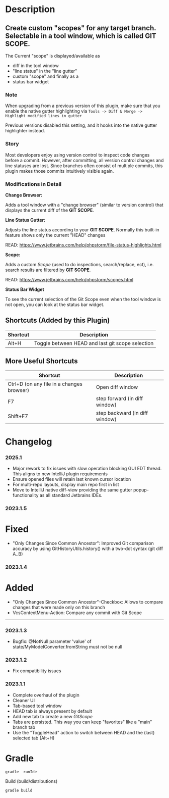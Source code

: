 # Description

<!-- Plugin description -->

## Create custom "scopes" for any target branch. Selectable in a tool window, which is called **GIT SCOPE**.

The Current "scope" is displayed/available as

- diff in the tool window
- "line status" in the "line gutter"
- custom "scope" and finally as a
- status bar widget

### Note

When upgrading from a previous version of this plugin, make sure that you enable the native gutter highlighting via
`Tools -> Diff & Merge -> Highlight modified lines in gutter`

Previous versions disabled this setting, and it hooks into the native gutter highlighter instead.

### Story

Most developers enjoy using version control to inspect code changes before a commit. However, after committing, all
version control changes and line statuses are lost. Since branches often consist of multiple commits, this plugin makes
those commits intuitively visible again.

### Modifications in Detail

**Change Browser:**

Adds a tool window with a "change browser" (similar to version control) that displays the current diff of the **GIT
SCOPE**.

**Line Status Gutter:**

Adjusts the line status according to your **GIT SCOPE**. Normally this built-in feature shows only the current "HEAD"
changes

READ: https://www.jetbrains.com/help/phpstorm/file-status-highlights.html

**Scope:**

Adds a custom *Scope* (used to do inspections, search/replace, ect), i.e. search results are filtered by **GIT SCOPE**.

READ: https://www.jetbrains.com/help/phpstorm/scopes.html

**Status Bar Widget**

To see the current selection of the Git Scope even when the tool window is not open, you can look at the status bar
widget.

## Shortcuts (Added by this Plugin)

| Shortcut | Description                                      |
|----------|--------------------------------------------------|
| Alt+H    | Toggle between HEAD and last git scope selection |

## More Useful Shortcuts

| Shortcut                                  | Description                    |
|-------------------------------------------|--------------------------------|
| Ctrl+D (on any file in a changes browser) | Open diff window               |
| F7                                        | step forward (in diff window)  |
| Shift+F7                                  | step backward (in diff window) |

<!-- Plugin description end -->

# Changelog

<!-- Plugin changelog -->

### 2025.1

- Major rework to fix issues with slow operation blocking GUI EDT thread. This aligns to new IntelliJ plugin
  requirements
- Ensure opened files will retain last known cursor location
- For multi-repo layouts, display main repo first in list
- Move to IntelliJ native diff-view providing the same gutter popup-functionality as all standard Jetbrains IDEs.

### 2023.1.5

# Fixed

- "Only Changes Since Common Ancestor": Improved Git comparison accuracy by using GitHistoryUtils.history() with a
  two-dot syntax (git diff A..B)

### 2023.1.4

# Added

- "Only Changes Since Common Ancestor"-Checkbox: Allows to compare changes that were made only on this branch
- VcsContextMenu-Action: Compare any commit with Git Scope

---

### 2023.1.3

- Bugfix: @NotNull parameter 'value' of state/MyModelConverter.fromString must not be null

### 2023.1.2

- Fix compatibility issues

### 2023.1.1

- Complete overhaul of the plugin
- Cleaner UI
- Tab-based tool window
- HEAD tab is always present by default
- Add new tab to create a new *GitScope*
- Tabs are persisted. This way you can keep "favorites" like a "main" branch tab
- Use the "ToggleHead" action to switch between HEAD and the (last) selected tab (Alt+H)

<!-- Plugin changelog end -->

# Gradle

```bash
gradle  runIde
```

Build (build/distributions)

```bash
gradle build
```
